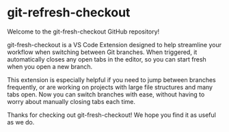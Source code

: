 # git-refresh-checkout

Welcome to the git-fresh-checkout GitHub repository!

git-fresh-checkout is a VS Code Extension designed to help streamline your workflow when switching between Git branches. When triggered, it automatically closes any open tabs in the editor, so you can start fresh when you open a new branch.

This extension is especially helpful if you need to jump between branches frequently, or are working on projects with large file structures and many tabs open. Now you can switch branches with ease, without having to worry about manually closing tabs each time.

Thanks for checking out git-fresh-checkout! We hope you find it as useful as we do.
